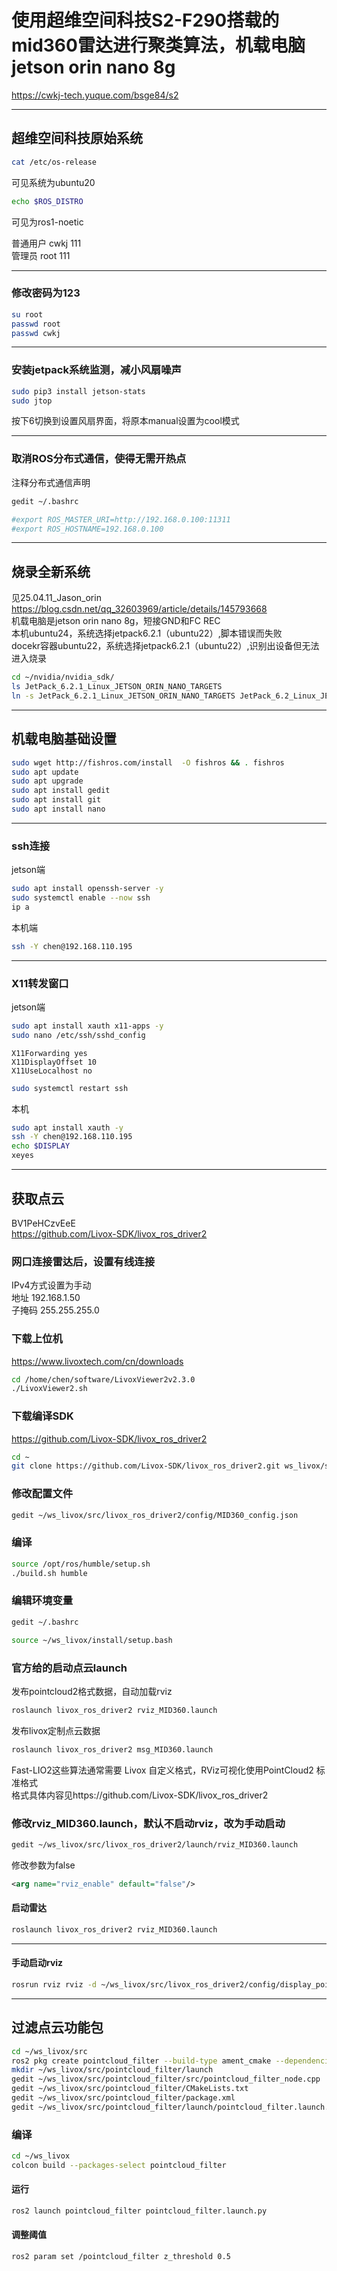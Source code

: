 # 使用超维空间科技S2-F290搭载的mid360雷达进行聚类算法，机载电脑jetson orin nano 8g  
https://cwkj-tech.yuque.com/bsge84/s2

---

## 超维空间科技原始系统

```bash
cat /etc/os-release
```
可见系统为ubuntu20

```bash
echo $ROS_DISTRO
```
可见为ros1-noetic

普通用户    cwkj    111  
管理员      root    111

---

### 修改密码为123

```bash
su root
passwd root
passwd cwkj
```

---

### 安装jetpack系统监测，减小风扇噪声

```bash
sudo pip3 install jetson-stats
sudo jtop
```
按下6切换到设置风扇界面，将原本manual设置为cool模式

---

### 取消ROS分布式通信，使得无需开热点

注释分布式通信声明

```bash
gedit ~/.bashrc
```

```bash
#export ROS_MASTER_URI=http://192.168.0.100:11311 
#export ROS_HOSTNAME=192.168.0.100
```

---

## 烧录全新系统

见25.04.11_Jason_orin  
https://blog.csdn.net/qq_32603969/article/details/145793668  
机载电脑是jetson orin nano 8g，短接GND和FC REC  
本机ubuntu24，系统选择jetpack6.2.1（ubuntu22）,脚本错误而失败  
docekr容器ubuntu22，系统选择jetpack6.2.1（ubuntu22）,识别出设备但无法进入烧录

```bash
cd ~/nvidia/nvidia_sdk/
ls JetPack_6.2.1_Linux_JETSON_ORIN_NANO_TARGETS
ln -s JetPack_6.2.1_Linux_JETSON_ORIN_NANO_TARGETS JetPack_6.2_Linux_JETSON_ORIN_NX_TARGETS
```

---

## 机载电脑基础设置

```bash
sudo wget http://fishros.com/install  -O fishros && . fishros
sudo apt update
sudo apt upgrade
sudo apt install gedit
sudo apt install git
sudo apt install nano
```

---

### ssh连接

jetson端

```bash
sudo apt install openssh-server -y
sudo systemctl enable --now ssh
ip a
```

本机端

```bash
ssh -Y chen@192.168.110.195
```

---

### X11转发窗口

jetson端

```bash
sudo apt install xauth x11-apps -y
sudo nano /etc/ssh/sshd_config
```

```
X11Forwarding yes
X11DisplayOffset 10
X11UseLocalhost no
```

```bash
sudo systemctl restart ssh
```

本机

```bash
sudo apt install xauth -y
ssh -Y chen@192.168.110.195
echo $DISPLAY
xeyes
```

---

## 获取点云

BV1PeHCzvEeE  
https://github.com/Livox-SDK/livox_ros_driver2

### 网口连接雷达后，设置有线连接

IPv4方式设置为手动  
地址 192.168.1.50  
子掩码 255.255.255.0

### 下载上位机

https://www.livoxtech.com/cn/downloads

```bash
cd /home/chen/software/LivoxViewer2v2.3.0
./LivoxViewer2.sh
```

### 下载编译SDK

https://github.com/Livox-SDK/livox_ros_driver2

```bash
cd ~
git clone https://github.com/Livox-SDK/livox_ros_driver2.git ws_livox/src/livox_ros_driver2
```

### 修改配置文件

```bash
gedit ~/ws_livox/src/livox_ros_driver2/config/MID360_config.json
```

### 编译

```bash
source /opt/ros/humble/setup.sh
./build.sh humble
```

### 编辑环境变量

```bash
gedit ~/.bashrc
```

```bash
source ~/ws_livox/install/setup.bash
```

### 官方给的启动点云launch

发布pointcloud2格式数据，自动加载rviz

```bash
roslaunch livox_ros_driver2 rviz_MID360.launch
```

发布livox定制点云数据

```bash
roslaunch livox_ros_driver2 msg_MID360.launch
```

Fast-LIO2这些算法通常需要 Livox 自定义格式，RViz可视化使用PointCloud2 标准格式  
格式具体内容见https://github.com/Livox-SDK/livox_ros_driver2

### 修改rviz_MID360.launch，默认不启动rviz，改为手动启动

```bash
gedit ~/ws_livox/src/livox_ros_driver2/launch/rviz_MID360.launch
```

修改参数为false

```xml
<arg name="rviz_enable" default="false"/>
```

#### 启动雷达

```bash
roslaunch livox_ros_driver2 rviz_MID360.launch
```

---

#### 手动启动rviz

```bash
rosrun rviz rviz -d ~/ws_livox/src/livox_ros_driver2/config/display_point_cloud_ROS1.rviz
```

---

## 过滤点云功能包

```bash
cd ~/ws_livox/src
ros2 pkg create pointcloud_filter --build-type ament_cmake --dependencies rclcpp sensor_msgs pcl_ros pcl_conversions
mkdir ~/ws_livox/src/pointcloud_filter/launch
gedit ~/ws_livox/src/pointcloud_filter/src/pointcloud_filter_node.cpp
gedit ~/ws_livox/src/pointcloud_filter/CMakeLists.txt
gedit ~/ws_livox/src/pointcloud_filter/package.xml
gedit ~/ws_livox/src/pointcloud_filter/launch/pointcloud_filter.launch.py
```

### 编译

```bash
cd ~/ws_livox
colcon build --packages-select pointcloud_filter
```

#### 运行

```bash
ros2 launch pointcloud_filter pointcloud_filter.launch.py
```

#### 调整阈值

```bash
ros2 param set /pointcloud_filter z_threshold 0.5
```
